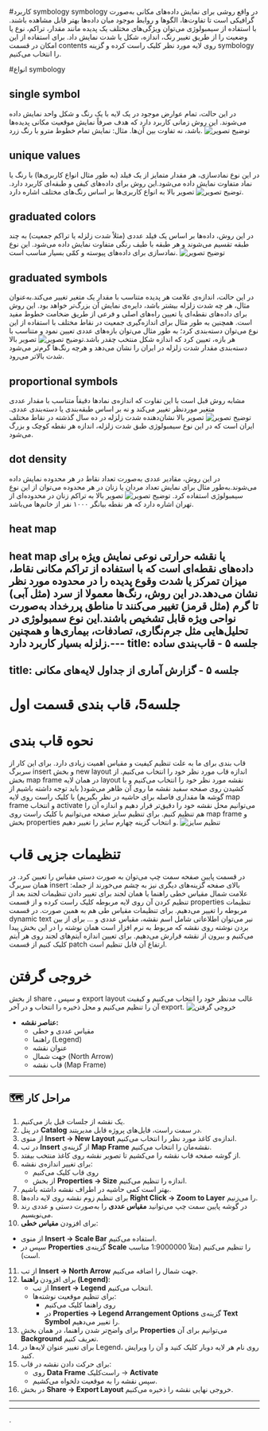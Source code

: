 
#کاربرد symbology
symbology در واقع روشی برای نمایش داده‌های مکانی به‌صورت گرافیکی است تا تفاوت‌ها، الگوها و روابط موجود میان داده‌ها بهتر قابل مشاهده باشند. با استفاده از سیمبولوژی می‌توان ویژگی‌های مختلف یک پدیده مانند مقدار، تراکم، نوع یا وضعیت را از طریق تغییر رنگ، اندازه، شکل یا شدت نمایش داد.
برای استفاده از این امکان در قسمت contents روی لایه مورد نظر کلیک راست کرده و گزینه symbology را انتخاب می‌کنیم.

#انواع symbology

## single symbol

در این حالت، تمام عوارض موجود در یک لایه با یک رنگ و شکل واحد نمایش داده می‌شوند. این روش زمانی کاربرد دارد که هدف صرفاً نمایش موقعیت مکانی پدیده‌ها باشد، نه تفاوت بین آن‌ها.
مثال: نمایش تمام خطوط مترو با رنگ زرد.
![توضیح تصویر](https://www.dropbox.com/scl/fi/xzns5xgk87wki168m28qn/photo_1404-07-25-13.50.29.jpeg?rlkey=c3apu0wv64uqpl8505nd277ol&st=5i6p75np&dl=0)

## unique values
در این نوع نمادسازی، هر مقدار متمایز از یک فیلد (به طور مثال انواع کاربری‌ها) با رنگ یا نماد متفاوت نمایش داده می‌شود.این روش برای داده‌های کیفی و طبقه‌ای کاربرد دارد.
![توضیح تصویر](https://www.dropbox.com/scl/fi/y4yxkhd9h4sgysvpyq83u/WhatsApp-Image-2025-10-17-at-13.57.27.jpeg?rlkey=k0wt3mionj8tlwaix44im41rp&st=fqlrp4t8&dl=0)
تصویر بالا به انواع کاربری‌ها بر اساس رنگ‌های مختلف اشاره دارد.
## graduated colors
در این روش، داده‌ها بر اساس یک فیلد عددی (مثلاً شدت زلزله یا تراکم جمعیت) به چند طبقه تقسیم می‌شوند و هر طبقه با طیف رنگی متفاوت نمایش داده می‌شود. این نوع نمادسازی برای داده‌های پیوسته و کمّی بسیار مناسب است.
![توضیح تصویر](https://www.dropbox.com/scl/fi/0rdb2m78mzpwxx221m1sx/photo_1404-07-25-14.04.47.jpeg?rlkey=1u22u2dger5jrv1u0da26eeq3&st=okopx55k&dl=0)

## graduated symbols
در این حالت، اندازه‌ی علامت هر پدیده متناسب با مقدار یک متغیر تغییر می‌کند.به‌عنوان مثال، هر چه شدت زلزله بیشتر باشد، دایره‌ی نمایش آن بزرگ‌تر خواهد بود. این روش برای داده‌های نقطه‌ای یا تعیین راه‌های اصلی و فرعی از طریق ضخامت خطوط مفید است. همچنین به طور مثال برای اندازه‌گیری جمعیت در نقاط مختلف با استفاده از این نوع می‌توان دسته‌بندی کرد؛ به طور مثال می‌توان بازه‌های عددی تعیین نمود و متناسب با هر بازه، تعیین کرد که اندازه شکل منتخب چقدر باشد.![توضیح تصویر](https://www.dropbox.com/scl/fi/31szpbos36df0el8ga2dn/photo_1404-07-25-13.43.59.jpeg?rlkey=ruwr7nj1p8l31zmtyna1h0s1g&st=nuwe9ryy&dl=0)
تصویر بالا دسته‌بندی مقدار شدت زلزله در ایران را نشان می‌دهد و هرچه رنگ‌ها گرم‌تر می‌شود شدت بالاتر می‌رود.

## proportional symbols
مشابه روش قبل است با این تفاوت که اندازه‌ی نمادها دقیقاً متناسب با مقدار عددی متغیر موردنظر تغییر می‌کند و نه بر اساس طبقه‌بندی یا دسته‌بندی عددی.
![توضیح تصویر](https://www.dropbox.com/scl/fi/0wwwhonlm81k7oo5gclb9/photo_1404-07-25-14.17.13.jpeg?rlkey=4gnnc6u2ytgogxp8ywk7ayrxt&st=aqctywpo&dl=0)
تصویر بالا نشان‌دهنده شدت زلزله در ده سال گذشته در نقاط مختلف ایران است که در این نوع سیمبولوژی طبق شدت زلزله، اندازه هر نقطه کوچک و بزرگ می‌شود.
## dot density
در این روش، مقادیر عددی به‌صورت تعداد نقاط در هر محدوده نمایش داده می‌شوند.به‌طور مثال برای نمایش تعداد مردان یا زنان در هر محدوده می‌توان از این نوع سیمبولوژی استفاده کرد.
![توضیح تصویر](https://www.dropbox.com/scl/fi/xhudufu1u8313iwyty6vy/photo_1404-07-25-14.55.29.jpeg?rlkey=gzcq2vyge1lyzvenwqz0ckkh0&st=opadbooz&dl=0)
تصویر بالا به تراکم زنان در محدوده‌ای از تهران اشاره دارد که هر نقطه بیانگر ۱۰۰۰ نفر از خانم‌ها می‌باشد.
## heat map

heat map یا نقشه حرارتی نوعی نمایش ویژه برای داده‌های نقطه‌ای است که با استفاده از تراکم مکانی نقاط، میزان تمرکز یا شدت وقوع پدیده را در محدوده مورد نظر نشان می‌دهد.در این روش، رنگ‌ها معمولا از سرد (مثل آبی) تا گرم (مثل قرمز) تغییر می‌کنند تا مناطق پررخداد به‌صورت نواحی ویژه قابل تشخیص باشند.این نوع سمبولوژی در تحلیل‌هایی مثل جرم‌نگاری، تصادفات، بیماری‌ها و همچنین زلزله بسیار کاربرد دارد.---
title: جلسه ۵ - قاب‌بندی ساده
---
title: جلسه ۵ - گزارش آماری از جداول لایه‌های مکانی
---
# جلسه5، قاب بندی قسمت اول
# نحوه قاب بندی
قاب بندی برای ما به علت تنظیم کیفیت و مقیاس اهمیت زیادی دارد.
برای این کار
از سربرگ insert و بخش new layout اندازه قاب مورد نظر خود را انتخاب می‌کنیم.
از بخش map frame در همان لایه layout نقشه مورد نظر خود را انتخاب می‌کنیم و با کشیدن روی صفحه سفید نقشه ما روی آن ظاهر می‌شود( باید توجه داشته باشیم از گوشه ها مقداری فاصله برای حاشیه در نظر بگیریم)
با کلیک راست روی لایه  map frame و انتخاب activate می‌توانیم محل نقشه خود را دقیق‌تر قرار دهیم و اندازه آن را هم تنظیم کنیم.
برای تنظیم سایز صفحه می‌توانیم با کلیک راست روی map frame و بخش properties و انتخاب گزینه چهارم سایز را تغییر دهیم.
![تنظیم سایز](https://i.postimg.cc/7LgtndDB/Screenshot-363.png)
# تنظیمات جزیی قاب
در قسمت پایین صفحه سمت چپ می‌توان به صورت دستی مقیاس را تعیین کرد.
در همان سربرگ insert بالای صفحه گزینه‌های دیگری نیز به چشم می‌خورند از جمله:
علامت شمال
مقیاس خطی
راهنما یا همان لجند
برای تغییر دادن تنظیمات لجند بعد از تنظیم کردن آن روی لایه مربوطه کلیک راست کرده و از قسمت properties تنظیمات مربوطه را تغییر می‌دهیم.
برای تنظیمات مقیاس طی هم به همین صورت.
در قسمت dynamic text نیر می‌توان اطلاعاتی شامل اسم نقشه، مقیاس عددی و ...
برای از بین بردن نوشته روی نقشه که مربوط به نرم افزار است همان نوشته را در این بخش پیدا می‌کنیم و بیرون از نقشه قرارش می‌دهیم.
برای تعیین اندازه آیتم‌های لجند روی هر آیتم کلیک کنیم از قسمت patch ارتفاع آن قابل تنظیم است.
# خروجی گرفتن
از بخش share ، و سپس export layout غالب مدنظر خود را انتخاب می‌کنیم و کیفیت آن را تنظیم می‌کنیم و محل ذخیره را انتخاب و در آخر export.
![خروجی گرفتن](https://s6.uupload.ir/files/screenshot_%28364%29_ixrc.png)

- **عناصر نقشه:**  
  - مقیاس عددی و خطی  
  - راهنما (Legend)  
  - عنوان نقشه  
  - جهت شمال (North Arrow)  
  - قاب نقشه (Map Frame)



---
## 🗺️ مراحل کار

1. یک نقشه از جلسات قبل باز می‌کنیم.  
2. در پنل **Catalog** در سمت راست، فایل‌های پروژه قابل مدیریتند.  
3. از منوی **Insert → New Layout** اندازه‌ی کاغذ مورد نظر را انتخاب می‌کنیم.  
4. در تب **Insert** از گزینه‌ی **Map Frame** نقشه‌مان را انتخاب می‌کنیم.
5. از گوشه صفحه قاب نقشه را می‌کشیم تا تصویر نقشه روی کاغذ منتخب بیفتد.  
6. برای تغییر اندازه‌ی نقشه:  
   - روی قاب کلیک می‌کنیم  
   - از بخش **Properties → Size** اندازه را تنظیم می‌کنیم.  
7. بهتر است کمی حاشیه در اطراف نقشه داشته باشیم.  
8. برای تنظیم زوم نقشه روی لایه داده‌ها **Right Click → Zoom to Layer** را می‌زنیم.  
9. در گوشه پایین سمت چپ می‌توانید **مقیاس عددی** را به‌صورت دستی و عددی رند می‌نویسیم.  
10. برای افزودن **مقیاس خطی**:  
   - از منوی **Insert → Scale Bar** استفاده می‌کنیم.  
   - سپس در **Properties** گزینه‌ی **Scale** را تنظیم می‌کنیم (مثلاً 1:9000000 مناسب است).  
11. از تب **Insert → North Arrow** جهت شمال را اضافه می‌کنیم.  
12. برای افزودن **راهنما (Legend)**:  
    - از تب **Insert → Legend** انتخاب می‌کنیم.  
    - برای تنظیم موقعیت نوشته‌ها:  
      - روی راهنما کلیک می‌کنیم 
      - در **Properties → Legend Arrangement Options** گزینه‌ی **Text Symbol** را تغییر می‌دهیم.  
13. برای واضح‌تر شدن راهنما، در همان بخش **Properties** می‌توانیم برای آن **Background** تعریف کنیم.  
14. برای تغییر عنوان لایه‌ها در Legend، روی نام هر لایه دوبار کلیک کنید و آن را ویرایش کنید.  
15. برای حرکت دادن نقشه در قاب:  
    - روی **Data Frame** راست‌کلیک → **Activate**  
    - سپس نقشه را به موقعیت دلخواه می‌کشیم.  
16. در بخش **Share → Export Layout** خروجی نهایی نقشه را ذخیره می‌کنیم.  

---

---
.
